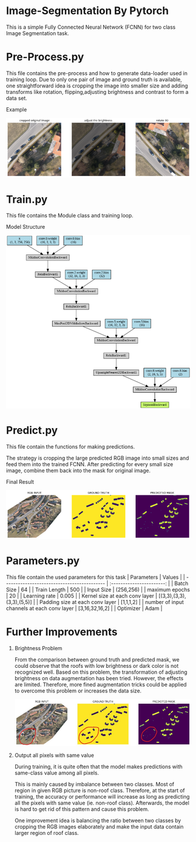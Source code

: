# Image-Segmentation By Pytorch
This is a simple Fully Connected Neural Network (FCNN) for two class Image Segmentation task.

# Pre-Process.py
This file contains the pre-process and how to generate data-loader used in training loop. 
Due to only one pair of image and ground truth is available, one straightforward idea is cropping the image into smaller size and adding transforms like rotation, flipping,adjusting brightness and contrast to form a data set. 

Example  

![Digraph](images_in_readme\preprocess_example.png)

# Train.py
This file contains the Module class and training loop. 


Model Structure

![Digraph](images_in_readme\Digraph.png)



# Predict.py
This file contain the functions for making predictions. 

The strategy is cropping the large predicted RGB image into small sizes and feed them into the trained FCNN. After predicting for every small size image, combine them back into the mask for  original image. 

Final Result

![Final_Result](images_in_readme\final_result.png)

# Parameters.py
This file contain the used parameters for this task 
| Parameters                                  |          Values           |
| ------------------------------------------- | :-----------------------: |
| Batch Size                                  |            64             |
| Train Length                                |            500            |
| Input Size                                  |         (256,256)         |
| maximum epochs                              |            20             |
| Learning rate                               |           0.005           |
| Kernel size at each conv layer              | [(3,3),(3,3),(3,3),(5,5)] |
| Padding size at each conv layer             |         [1,1,1,2]         |
| number of input channels at each conv layer |      [3,16,32,16,2]       |
| Optimizer                                   |           Adam            |



# Further Improvements  

1. Brightness Problem 

   From the comparison between ground truth and predicted mask, we could observe that the roofs with low brightness or dark color is not recognized well. Based on this problem, the transformation of adjusting brightness on data augmentation has been tried. However, the effects are limited. Therefore, more fined augmentation tricks could be applied to overcome this problem or increases the data size.   

   ![Compare](images_in_readme\compare.jpg)

2. Output all pixels with same value

   During training, it is quite often that the model makes predictions with same-class value among all pixels.

   This is mainly caused by imbalance between two classes. Most of region in given RGB picture is non-roof class. Therefore, at the start of training, the accuracy or performance will increase as long as predicting all the pixels with same value (ie. non-roof class). Afterwards, the model is hard to get rid of this pattern and  cause this problem.

   One improvement idea is balancing the ratio between two classes by cropping the RGB images elaborately and make the input data contain larger region of roof class.    

   

